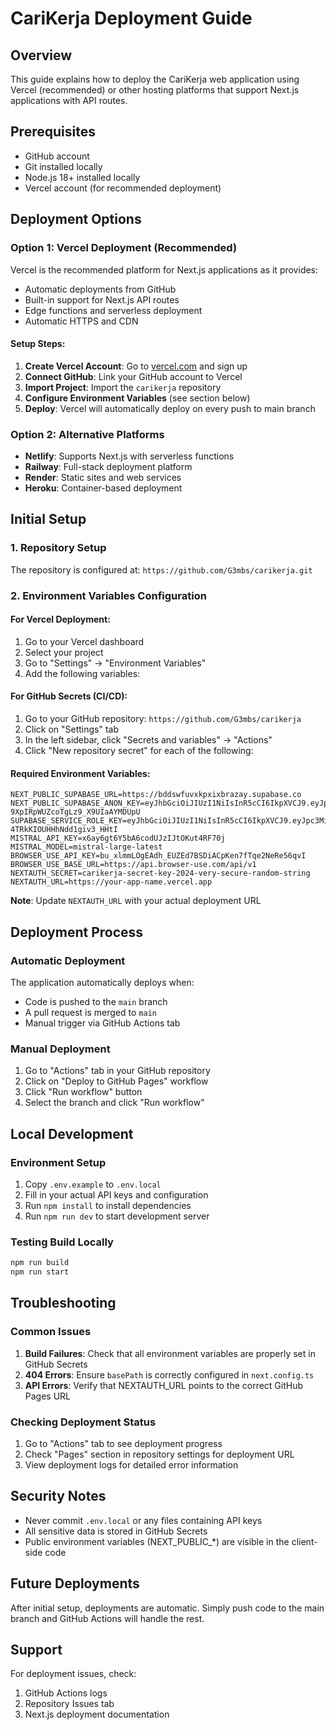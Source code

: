 # CariKerja Deployment Guide

## Overview
This guide explains how to deploy the CariKerja web application using Vercel (recommended) or other hosting platforms that support Next.js applications with API routes.

## Prerequisites
- GitHub account
- Git installed locally
- Node.js 18+ installed locally
- Vercel account (for recommended deployment)

## Deployment Options

### Option 1: Vercel Deployment (Recommended)
Vercel is the recommended platform for Next.js applications as it provides:
- Automatic deployments from GitHub
- Built-in support for Next.js API routes
- Edge functions and serverless deployment
- Automatic HTTPS and CDN

#### Setup Steps:
1. **Create Vercel Account**: Go to [vercel.com](https://vercel.com) and sign up
2. **Connect GitHub**: Link your GitHub account to Vercel
3. **Import Project**: Import the `carikerja` repository
4. **Configure Environment Variables** (see section below)
5. **Deploy**: Vercel will automatically deploy on every push to main branch

### Option 2: Alternative Platforms
- **Netlify**: Supports Next.js with serverless functions
- **Railway**: Full-stack deployment platform
- **Render**: Static sites and web services
- **Heroku**: Container-based deployment

## Initial Setup

### 1. Repository Setup
The repository is configured at: `https://github.com/G3mbs/carikerja.git`

### 2. Environment Variables Configuration

#### For Vercel Deployment:
1. Go to your Vercel dashboard
2. Select your project
3. Go to "Settings" → "Environment Variables"
4. Add the following variables:

#### For GitHub Secrets (CI/CD):
1. Go to your GitHub repository: `https://github.com/G3mbs/carikerja`
2. Click on "Settings" tab
3. In the left sidebar, click "Secrets and variables" → "Actions"
4. Click "New repository secret" for each of the following:

#### Required Environment Variables:
```
NEXT_PUBLIC_SUPABASE_URL=https://bddswfuvxkpxixbrazay.supabase.co
NEXT_PUBLIC_SUPABASE_ANON_KEY=eyJhbGciOiJIUzI1NiIsInR5cCI6IkpXVCJ9.eyJpc3MiOiJzdXBhYmFzZSIsInJlZiI6ImJkZHN3ZnV2eGtweGl4YnJhemF5Iiwicm9sZSI6ImFub24iLCJpYXQiOjE3NDkzNzUzNTAsImV4cCI6MjA2NDk1MTM1MH0.9o4B1tUgqmV_W-9XpIRpWUZcoTgLz9_X9UIaAYMDUpU
SUPABASE_SERVICE_ROLE_KEY=eyJhbGciOiJIUzI1NiIsInR5cCI6IkpXVCJ9.eyJpc3MiOiJzdXBhYmFzZSIsInJlZiI6ImJkZHN3ZnV2eGtweGl4YnJhemF5Iiwicm9sZSI6InNlcnZpY2Vfcm9sZSIsImlhdCI6MTc0OTM3NTM1MCwiZXhwIjoyMDY0OTUxMzUwfQ.o_heZJRk7U2YSyLyZS-4TRkKIOUHHhNdd1giv3_HHtI
MISTRAL_API_KEY=x6ay6gt6Y5bA6codUJzIJtOKut4RF70j
MISTRAL_MODEL=mistral-large-latest
BROWSER_USE_API_KEY=bu_xlmmLOgEAdh_EUZEd7BSDiACpKen7fTqe2NeRe56qvI
BROWSER_USE_BASE_URL=https://api.browser-use.com/api/v1
NEXTAUTH_SECRET=carikerja-secret-key-2024-very-secure-random-string
NEXTAUTH_URL=https://your-app-name.vercel.app
```

**Note**: Update `NEXTAUTH_URL` with your actual deployment URL

## Deployment Process

### Automatic Deployment
The application automatically deploys when:
- Code is pushed to the `main` branch
- A pull request is merged to `main`
- Manual trigger via GitHub Actions tab

### Manual Deployment
1. Go to "Actions" tab in your GitHub repository
2. Click on "Deploy to GitHub Pages" workflow
3. Click "Run workflow" button
4. Select the branch and click "Run workflow"

## Local Development

### Environment Setup
1. Copy `.env.example` to `.env.local`
2. Fill in your actual API keys and configuration
3. Run `npm install` to install dependencies
4. Run `npm run dev` to start development server

### Testing Build Locally
```bash
npm run build
npm run start
```

## Troubleshooting

### Common Issues
1. **Build Failures**: Check that all environment variables are properly set in GitHub Secrets
2. **404 Errors**: Ensure `basePath` is correctly configured in `next.config.ts`
3. **API Errors**: Verify that NEXTAUTH_URL points to the correct GitHub Pages URL

### Checking Deployment Status
1. Go to "Actions" tab to see deployment progress
2. Check "Pages" section in repository settings for deployment URL
3. View deployment logs for detailed error information

## Security Notes
- Never commit `.env.local` or any files containing API keys
- All sensitive data is stored in GitHub Secrets
- Public environment variables (NEXT_PUBLIC_*) are visible in the client-side code

## Future Deployments
After initial setup, deployments are automatic. Simply push code to the main branch and GitHub Actions will handle the rest.

## Support
For deployment issues, check:
1. GitHub Actions logs
2. Repository Issues tab
3. Next.js deployment documentation
